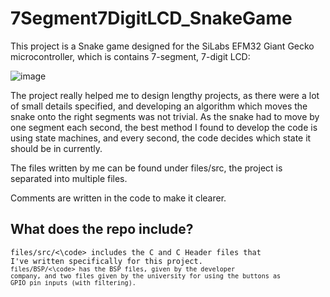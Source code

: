 # 7Segment7DigitLCD_SnakeGame

This project is a Snake game designed for the SiLabs EFM32 Giant Gecko microcontroller, which is contains 7-segment, 7-digit LCD:

![image](https://user-images.githubusercontent.com/82604073/171496437-ab95107f-8a59-4f12-8bdf-eb3048a75a66.png)

The project really helped me to design lengthy projects, as there were a lot of small details specified, and developing an algorithm which moves the snake onto the right segments was not trivial. As the snake had to move by one segment each second, the best method I found to develop the code is using state machines, and every second, the code decides which state it should be in currently.

The files written by me can be found under files/src, the project is separated into multiple files.

Comments are written in the code to make it clearer.

## What does the repo include?

<code>files/src/<\code> includes the C and C Header files that I've written specifically for this project.
<code>files/BSP/<\code> has the BSP files, given by the developer company, and two files given by the university for using the buttons as GPIO pin inputs (with filtering).
  
